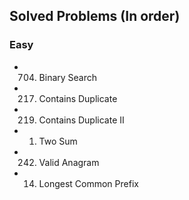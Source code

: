 ## Solved Problems (In order)
### Easy
- 704. Binary Search
- 217. Contains Duplicate
- 219. Contains Duplicate II
- 1. Two Sum
- 242. Valid Anagram   
- 14. Longest Common Prefix
